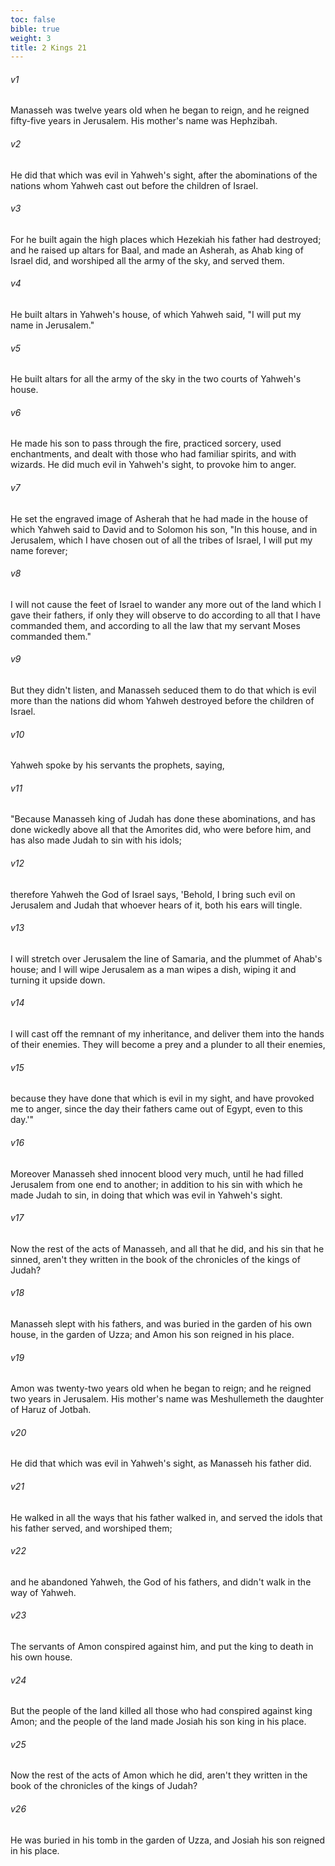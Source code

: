 ```yaml
---
toc: false
bible: true
weight: 3
title: 2 Kings 21
---
```




###### v1 
Manasseh was twelve years old when he began to reign, and he reigned fifty-five years in Jerusalem. His mother's name was Hephzibah. 

###### v2 
He did that which was evil in Yahweh's sight, after the abominations of the nations whom Yahweh cast out before the children of Israel. 

###### v3 
For he built again the high places which Hezekiah his father had destroyed; and he raised up altars for Baal, and made an Asherah, as Ahab king of Israel did, and worshiped all the army of the sky, and served them. 

###### v4 
He built altars in Yahweh's house, of which Yahweh said, "I will put my name in Jerusalem." 

###### v5 
He built altars for all the army of the sky in the two courts of Yahweh's house. 

###### v6 
He made his son to pass through the fire, practiced sorcery, used enchantments, and dealt with those who had familiar spirits, and with wizards. He did much evil in Yahweh's sight, to provoke him to anger. 

###### v7 
He set the engraved image of Asherah that he had made in the house of which Yahweh said to David and to Solomon his son, "In this house, and in Jerusalem, which I have chosen out of all the tribes of Israel, I will put my name forever; 

###### v8 
I will not cause the feet of Israel to wander any more out of the land which I gave their fathers, if only they will observe to do according to all that I have commanded them, and according to all the law that my servant Moses commanded them." 

###### v9 
But they didn't listen, and Manasseh seduced them to do that which is evil more than the nations did whom Yahweh destroyed before the children of Israel. 

###### v10 
Yahweh spoke by his servants the prophets, saying, 

###### v11 
"Because Manasseh king of Judah has done these abominations, and has done wickedly above all that the Amorites did, who were before him, and has also made Judah to sin with his idols; 

###### v12 
therefore Yahweh the God of Israel says, 'Behold, I bring such evil on Jerusalem and Judah that whoever hears of it, both his ears will tingle. 

###### v13 
I will stretch over Jerusalem the line of Samaria, and the plummet of Ahab's house; and I will wipe Jerusalem as a man wipes a dish, wiping it and turning it upside down. 

###### v14 
I will cast off the remnant of my inheritance, and deliver them into the hands of their enemies. They will become a prey and a plunder to all their enemies, 

###### v15 
because they have done that which is evil in my sight, and have provoked me to anger, since the day their fathers came out of Egypt, even to this day.'" 

###### v16 
Moreover Manasseh shed innocent blood very much, until he had filled Jerusalem from one end to another; in addition to his sin with which he made Judah to sin, in doing that which was evil in Yahweh's sight. 

###### v17 
Now the rest of the acts of Manasseh, and all that he did, and his sin that he sinned, aren't they written in the book of the chronicles of the kings of Judah? 

###### v18 
Manasseh slept with his fathers, and was buried in the garden of his own house, in the garden of Uzza; and Amon his son reigned in his place. 

###### v19 
Amon was twenty-two years old when he began to reign; and he reigned two years in Jerusalem. His mother's name was Meshullemeth the daughter of Haruz of Jotbah. 

###### v20 
He did that which was evil in Yahweh's sight, as Manasseh his father did. 

###### v21 
He walked in all the ways that his father walked in, and served the idols that his father served, and worshiped them; 

###### v22 
and he abandoned Yahweh, the God of his fathers, and didn't walk in the way of Yahweh. 

###### v23 
The servants of Amon conspired against him, and put the king to death in his own house. 

###### v24 
But the people of the land killed all those who had conspired against king Amon; and the people of the land made Josiah his son king in his place. 

###### v25 
Now the rest of the acts of Amon which he did, aren't they written in the book of the chronicles of the kings of Judah? 

###### v26 
He was buried in his tomb in the garden of Uzza, and Josiah his son reigned in his place.
